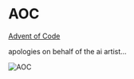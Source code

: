 # AOC
[Advent of Code](https://adventofcode.com/)

apologies on behalf of the ai artist...









![AOC](https://u-static.fotor.com/images/text-to-image/result/PRO-06ed7c701e214eb29efd45b105cc1a3d.jpg)
